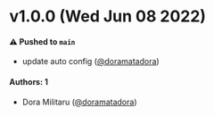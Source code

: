 # v1.0.0 (Wed Jun 08 2022)

#### ⚠️ Pushed to `main`

- update auto config ([@doramatadora](https://github.com/doramatadora))

#### Authors: 1

- Dora Militaru ([@doramatadora](https://github.com/doramatadora))
